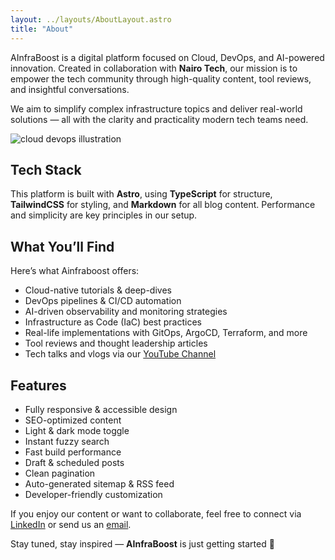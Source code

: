 ```yaml
---
layout: ../layouts/AboutLayout.astro
title: "About"
---
```


AInfraBoost is a digital platform focused on Cloud, DevOps, and AI-powered innovation. Created in collaboration with **Nairo Tech**, our mission is to empower the tech community through high-quality content, tool reviews, and insightful conversations.

We aim to simplify complex infrastructure topics and deliver real-world solutions — all with the clarity and practicality modern tech teams need.

<div>
  <img src="/dev.svg" class="sm:w-1/2 mx-auto" alt="cloud devops illustration">
</div>

## Tech Stack

This platform is built with **Astro**, using **TypeScript** for structure, **TailwindCSS** for styling, and **Markdown** for all blog content. Performance and simplicity are key principles in our setup.

## What You’ll Find

Here’s what Ainfraboost offers:

- Cloud-native tutorials & deep-dives  
- DevOps pipelines & CI/CD automation  
- AI-driven observability and monitoring strategies  
- Infrastructure as Code (IaC) best practices  
- Real-life implementations with GitOps, ArgoCD, Terraform, and more  
- Tool reviews and thought leadership articles  
- Tech talks and vlogs via our [YouTube Channel](https://www.youtube.com/@AInfraBoostTech)

## Features

- Fully responsive & accessible design  
- SEO-optimized content  
- Light & dark mode toggle  
- Instant fuzzy search  
- Fast build performance  
- Draft & scheduled posts  
- Clean pagination  
- Auto-generated sitemap & RSS feed  
- Developer-friendly customization

If you enjoy our content or want to collaborate, feel free to connect via [LinkedIn](https://www.linkedin.com/in/haluk-y%C4%B1lmaz-9b30a54a/) or send us an [email](mailto:halukkyilmaz@gmail.com).

Stay tuned, stay inspired — **AInfraBoost** is just getting started 🚀
